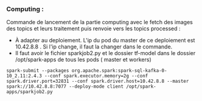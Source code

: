 ### Computing :


Commande de lancement de la partie computing avec le fetch des images des topics et leurs traitement puis renvoie vers les topics processed :
- À adapter au deploiement. L'ip du pod du master de ce deploiement est 10.42.8.8 . Si l'ip change, il faut la changer dans le commande. 
- Il faut avoir le fichier sparkjob2.py et le dossier tf-model dans le dossier /opt/spark-apps de tous les pods ( master et workers)

```
spark-submit --packages org.apache.spark:spark-sql-kafka-0-10_2.11:2.4.3 --conf spark.executor.memory=2g --conf spark.driver.port=32831 --conf spark.driver.host=10.42.8.8 --master spark://10.42.8.8:7077 --deploy-mode client /opt/spark-apps/sparkjob2.py

```